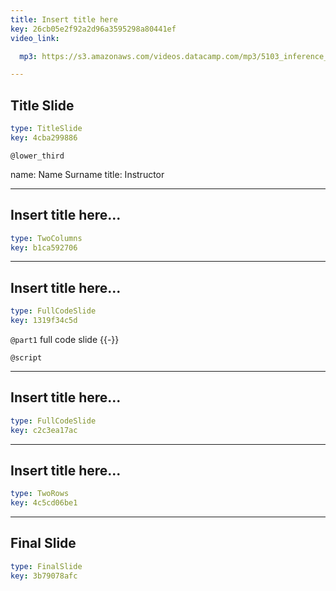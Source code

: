 ```yaml
---
title: Insert title here
key: 26cb05e2f92a2d96a3595298a80441ef
video_link:

  mp3: https://s3.amazonaws.com/videos.datacamp.com/mp3/5103_inference_for_numerical_data/v1/5103_ch4_5.mp3

---
```

## Title Slide

```yaml
type: TitleSlide
key: 4cba299886
```





`@lower_third`

name: Name Surname
title: Instructor





---
## Insert title here...

```yaml
type: TwoColumns
key: b1ca592706
```









---
## Insert title here...

```yaml
type: FullCodeSlide
key: 1319f34c5d
```

`@part1`
full code slide {{-}}





`@script`




---
## Insert title here...

```yaml
type: FullCodeSlide
key: c2c3ea17ac
```









---
## Insert title here...

```yaml
type: TwoRows
key: 4c5cd06be1
```









---
## Final Slide

```yaml
type: FinalSlide
key: 3b79078afc
```








